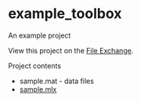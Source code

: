 # example_toolbox
An example project

View this project on the [File Exchange](http://www.mathworks.com/matlabcentral/fileexchange).

Project contents
* sample.mat - data files
* [sample.mlx]((http://www.mathworks.com/matlabcentral/fileexchange))
